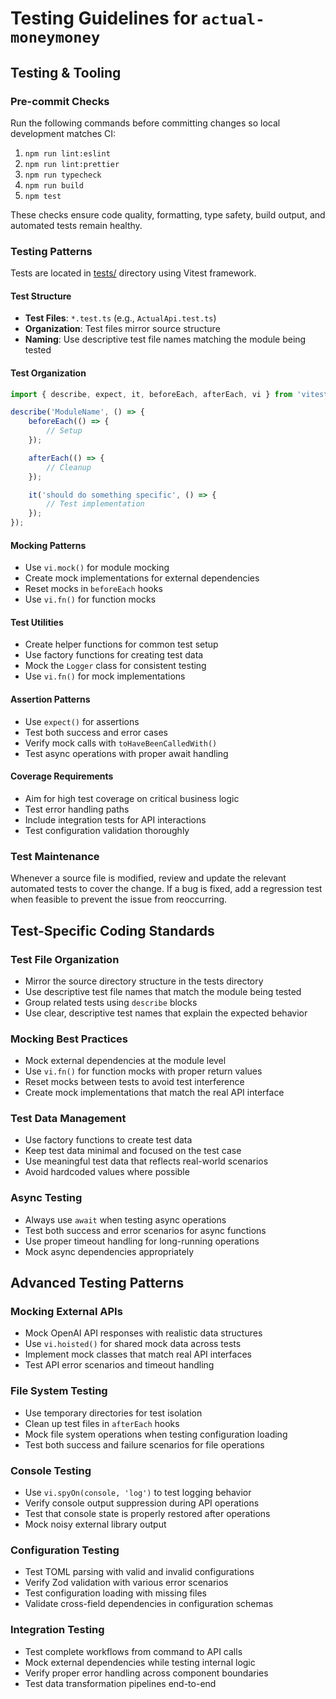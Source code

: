 # Testing Guidelines for `actual-moneymoney`

## Testing & Tooling

### Pre-commit Checks

Run the following commands before committing changes so local development matches CI:

1. `npm run lint:eslint`
1. `npm run lint:prettier`
1. `npm run typecheck`
1. `npm run build`
1. `npm test`

These checks ensure code quality, formatting, type safety, build output, and automated tests remain healthy.

### Testing Patterns

Tests are located in [tests/](mdc:tests/) directory using Vitest framework.

#### Test Structure

- **Test Files**: `*.test.ts` (e.g., `ActualApi.test.ts`)
- **Organization**: Test files mirror source structure
- **Naming**: Use descriptive test file names matching the module being tested

#### Test Organization

```typescript
import { describe, expect, it, beforeEach, afterEach, vi } from 'vitest';

describe('ModuleName', () => {
    beforeEach(() => {
        // Setup
    });

    afterEach(() => {
        // Cleanup
    });

    it('should do something specific', () => {
        // Test implementation
    });
});
```

#### Mocking Patterns

- Use `vi.mock()` for module mocking
- Create mock implementations for external dependencies
- Reset mocks in `beforeEach` hooks
- Use `vi.fn()` for function mocks

#### Test Utilities

- Create helper functions for common test setup
- Use factory functions for creating test data
- Mock the `Logger` class for consistent testing
- Use `vi.fn()` for mock implementations

#### Assertion Patterns

- Use `expect()` for assertions
- Test both success and error cases
- Verify mock calls with `toHaveBeenCalledWith()`
- Test async operations with proper await handling

#### Coverage Requirements

- Aim for high test coverage on critical business logic
- Test error handling paths
- Include integration tests for API interactions
- Test configuration validation thoroughly

### Test Maintenance

Whenever a source file is modified, review and update the relevant automated tests to cover the change. If a bug is fixed, add a regression test when feasible to prevent the issue from reoccurring.

## Test-Specific Coding Standards

### Test File Organization

- Mirror the source directory structure in the tests directory
- Use descriptive test file names that match the module being tested
- Group related tests using `describe` blocks
- Use clear, descriptive test names that explain the expected behavior

### Mocking Best Practices

- Mock external dependencies at the module level
- Use `vi.fn()` for function mocks with proper return values
- Reset mocks between tests to avoid test interference
- Create mock implementations that match the real API interface

### Test Data Management

- Use factory functions to create test data
- Keep test data minimal and focused on the test case
- Use meaningful test data that reflects real-world scenarios
- Avoid hardcoded values where possible

### Async Testing

- Always use `await` when testing async operations
- Test both success and error scenarios for async functions
- Use proper timeout handling for long-running operations
- Mock async dependencies appropriately

## Advanced Testing Patterns

### Mocking External APIs

- Mock OpenAI API responses with realistic data structures
- Use `vi.hoisted()` for shared mock data across tests
- Implement mock classes that match real API interfaces
- Test API error scenarios and timeout handling

### File System Testing

- Use temporary directories for test isolation
- Clean up test files in `afterEach` hooks
- Mock file system operations when testing configuration loading
- Test both success and failure scenarios for file operations

### Console Testing

- Use `vi.spyOn(console, 'log')` to test logging behavior
- Verify console output suppression during API operations
- Test that console state is properly restored after operations
- Mock noisy external library output

### Configuration Testing

- Test TOML parsing with valid and invalid configurations
- Verify Zod validation with various error scenarios
- Test configuration loading with missing files
- Validate cross-field dependencies in configuration schemas

### Integration Testing

- Test complete workflows from command to API calls
- Mock external dependencies while testing internal logic
- Verify proper error handling across component boundaries
- Test data transformation pipelines end-to-end
